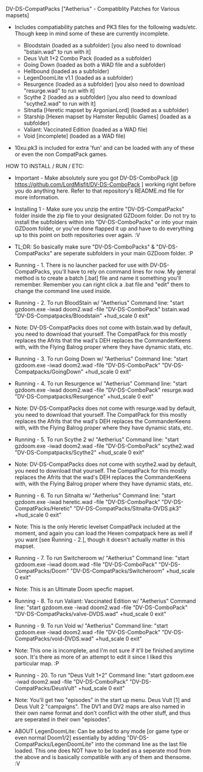 DV-DS-CompatPacks ["Aetherius" - Compatiblity Patches for Various mapsets]

- Includes compatiability patches and PK3 files for the following wads/etc. Though keep in mind some of these are currently incomplete.
	- Bloodstain (loaded as a subfolder) [you also need to download "bstain.wad" to run with it]
	- Deus Vult 1+2 Combo Pack (loaded as a subfolder)
	- Going Down (loaded as both a WAD file and a subfolder)
	- Hellbound (loaded as a subfolder)
	- LegenDoomLite v1.1 (loaded as a subfolder)
	- Resurgence (loaded as a subfolder) [you also need to download "resurge.wad" to run with it]
	- Scythe 2 (loaded as a subfolder) [you also need to download "scythe2.wad" to run with it]
	- Sitnatla [Heretic mapset by ArgonianLord] (loaded as a subfolder)
	- Starship [Hexen mapset by Hamster Republic Games] (loaded as a subfolder)
	- Valiant: Vaccinated Edition (loaded as a WAD file)
	- Void [incomplete] (loaded as a WAD file)

- 10xu.pk3 is included for extra 'fun' and can be loaded with any of these or even the non CompatPack games.


HOW TO INSTALL / RUN / ETC:

 - Important - Make absolutely sure you got DV-DS-ComboPack [@ https://github.com/LordMisfit/DV-DS-ComboPack ] working right before you do anything here. Refer to that repository's README.md file for more information.

 - Installing 1 - Make sure you unzip the entire "DV-DS-CompatPacks" folder inside the zip file to your designated GZDoom folder. Do not try to install the subfolders within into "DV-DS-ComboPacks" or into your main GZDoom folder, or you've done flapped it up and have to do everything up to this point on both repositories over again. :V
 - TL;DR: So basically make sure "DV-DS-ComboPacks" & "DV-DS-CompatPacks" are seperate subfolders in your main GZDoom folder. :P

 - Running - 1. There is no launcher packed for use with DV-DS-CompatPacks, you'll have to rely on command lines for now. My general method is to create a batch [.bat] file and name it something you'll remember. Remember you can right click a .bat file and "edit" them to change the command line used inside.

 - Running - 2. To run BloodStain w/ "Aetherius" Command line: "start gzdoom.exe -iwad doom2.wad -file "DV-DS-ComboPack" bstain.wad "DV-DS-Compatpacks/Bloodstain" +hud_scale 0 exit" 
 - Note: DV-DS-CompatPacks does not come with bstain.wad by default, you need to download that yourself. The CompatPack for this mostly replaces the Afrits that the wad's DEH replaces the CommanderKeens with, with the Flying Balrog proper where they have dynamic stats, etc.

 - Running - 3. To run Going Down w/ "Aetherius" Command line: "start gzdoom.exe -iwad doom2.wad -file "DV-DS-ComboPack" "DV-DS-Compatpacks/GoingDown" +hud_scale 0 exit" 

 - Running - 4. To run Resurgence w/ "Aetherius" Command line: "start gzdoom.exe -iwad doom2.wad -file "DV-DS-ComboPack" resurge.wad "DV-DS-Compatpacks/Resurgence" +hud_scale 0 exit"
 - Note: DV-DS-CompatPacks does not come with resurge.wad by default, you need to download that yourself. The CompatPack for this mostly replaces the Afrits that the wad's DEH replaces the CommanderKeens with, with the Flying Balrog proper where they have dynamic stats, etc.

 - Running - 5. To run Scythe 2 w/ "Aetherius" Command line: "start gzdoom.exe -iwad doom2.wad -file "DV-DS-ComboPack" scythe2.wad "DV-DS-Compatpacks/Scythe2" +hud_scale 0 exit"
 - Note: DV-DS-CompatPacks does not come with scythe2.wad by default, you need to download that yourself. The CompatPack for this mostly replaces the Afrits that the wad's DEH replaces the CommanderKeens with, with the Flying Balrog proper where they have dynamic stats, etc.

 - Running - 6. To run Sitnalta w/ "Aetherius" Command line: "start gzdoom.exe -iwad heretic.wad -file "DV-DS-ComboPack" "DV-DS-CompatPacks/Heretic" "DV-DS-CompatPacks/Sitnalta-DVDS.pk3" +hud_scale 0 exit"
 - Note: This is the only Heretic levelset CompatPack included at the moment, and again you can load the Hexen compatpack here as well if you want [see Running - 2.], though it doesn't actually matter in this mapset.

 - Running - 7. To run Switcheroom w/ "Aetherius" Command line: "start gzdoom.exe -iwad doom.wad -file "DV-DS-ComboPack" "DV-DS-CompatPacks/Doom" "DV-DS-CompatPacks/Switcheroom" +hud_scale 0 exit" 
 - Note: This is an Ultimate Doom specfic mapset.

 - Running - 8. To run Valiant: Vaccinated Edition w/ "Aetherius" Command line: "start gzdoom.exe -iwad doom2.wad -file "DV-DS-ComboPack" "DV-DS-CompatPacks/valve-DVDS.wad" +hud_scale 0 exit" 

 - Running - 9. To run Void w/ "Aetherius" Command line: "start gzdoom.exe -iwad doom2.wad -file "DV-DS-ComboPack" "DV-DS-CompatPacks/void-DVDS.wad" +hud_scale 0 exit" 
 - Note: This one is incomplete, and I'm not sure if it'll be finished anytime soon. It's there as more of an attempt to edit it since I liked this particular map. :P

 - Running - 20. To run "Deus Vult 1+2" Command line: "start gzdoom.exe -iwad doom2.wad -file "DV-DS-ComboPack" "DV-DS-CompatPacks/DeusVult" +hud_scale 0 exit" 
 - Note: You'll get two "episodes" in the start up menu. Deus Vult [1] and Deus Vult 2 "campaigns". The DV1 and DV2 maps are also named in their own name format and don't conflict with the other stuff, and thus are seperated in their own "episodes".

 - ABOUT LegenDoomLite: Can be added to any mode [or game type or even normal Doom1/2] essentially by adding "DV-DS-CompatPacks/LegenDoomLite" into the command line as the last file loaded. This one does NOT have to be loaded as a seperate mod from the above and is basically compatible with any of them and thensome. :V
